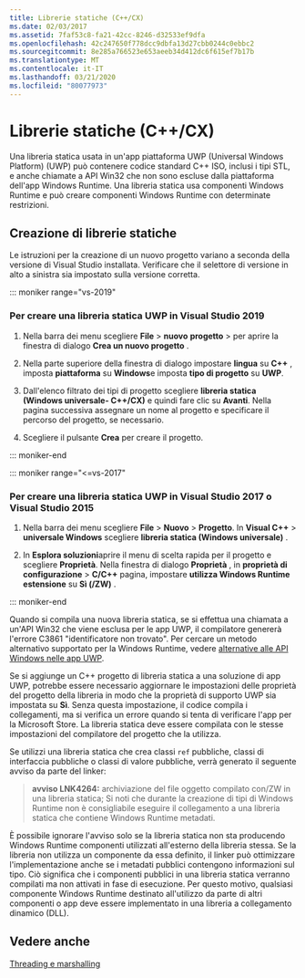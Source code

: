 ```yaml
---
title: Librerie statiche (C++/CX)
ms.date: 02/03/2017
ms.assetid: 7faf53c8-fa21-42cc-8246-d32533ef9dfa
ms.openlocfilehash: 42c247650f778dcc9dbfa13d27cbb0244c0ebbc2
ms.sourcegitcommit: 8e285a766523e653aeeb34d412dc6f615ef7b17b
ms.translationtype: MT
ms.contentlocale: it-IT
ms.lasthandoff: 03/21/2020
ms.locfileid: "80077973"
---
```

# <a name="static-libraries-ccx"></a>Librerie statiche (C++/CX)

Una libreria statica usata in un'app piattaforma UWP (Universal Windows Platform) (UWP) può contenere codice standard C++ ISO, inclusi i tipi STL, e anche chiamate a API Win32 che non sono escluse dalla piattaforma dell'app Windows Runtime. Una libreria statica usa componenti Windows Runtime e può creare componenti Windows Runtime con determinate restrizioni.

## <a name="creating-static-libraries"></a>Creazione di librerie statiche

Le istruzioni per la creazione di un nuovo progetto variano a seconda della versione di Visual Studio installata. Verificare che il selettore di versione in alto a sinistra sia impostato sulla versione corretta.

::: moniker range="vs-2019"

### <a name="to-create-a-uwp-static-library-in-visual-studio-2019"></a>Per creare una libreria statica UWP in Visual Studio 2019

1. Nella barra dei menu scegliere **File** > **nuovo** **progetto** > per aprire la finestra di dialogo **Crea un nuovo progetto** .

1. Nella parte superiore della finestra di dialogo impostare **lingua** su **C++** , imposta **piattaforma** su **Windows**e imposta **tipo di progetto** su **UWP**.

1. Dall'elenco filtrato dei tipi di progetto scegliere **libreria statica (Windows universale- C++/CX)** e quindi fare clic su **Avanti**. Nella pagina successiva assegnare un nome al progetto e specificare il percorso del progetto, se necessario.

1. Scegliere il pulsante **Crea** per creare il progetto.

::: moniker-end

::: moniker range="<=vs-2017"

### <a name="to-create-a-uwp-static-library-in-visual-studio-2017-or-visual-studio-2015"></a>Per creare una libreria statica UWP in Visual Studio 2017 o Visual Studio 2015

1. Nella barra dei menu scegliere **File** > **Nuovo** > **Progetto**. In **Visual C++**  > **universale Windows** scegliere **libreria statica (Windows universale)** .

1. In **Esplora soluzioni**aprire il menu di scelta rapida per il progetto e scegliere **Proprietà**. Nella finestra di dialogo **Proprietà** , in **proprietà di configurazione** > **C/C++**  pagina, impostare **utilizza Windows Runtime estensione** su **Sì (/ZW)** .

::: moniker-end

Quando si compila una nuova libreria statica, se si effettua una chiamata a un'API Win32 che viene esclusa per le app UWP, il compilatore genererà l'errore C3861 "identificatore non trovato". Per cercare un metodo alternativo supportato per la Windows Runtime, vedere [alternative alle API Windows nelle app UWP](/uwp/win32-and-com/alternatives-to-windows-apis-uwp).

Se si aggiunge un C++ progetto di libreria statica a una soluzione di app UWP, potrebbe essere necessario aggiornare le impostazioni delle proprietà del progetto della libreria in modo che la proprietà di supporto UWP sia impostata su **Sì**. Senza questa impostazione, il codice compila i collegamenti, ma si verifica un errore quando si tenta di verificare l'app per la Microsoft Store. La libreria statica deve essere compilata con le stesse impostazioni del compilatore del progetto che la utilizza.

Se utilizzi una libreria statica che crea classi `ref` pubbliche, classi di interfaccia pubbliche o classi di valore pubbliche, verrà generato il seguente avviso da parte del linker:

> **avviso LNK4264:** archiviazione del file oggetto compilato con/ZW in una libreria statica; Si noti che durante la creazione di tipi di Windows Runtime non è consigliabile eseguire il collegamento a una libreria statica che contiene Windows Runtime metadati.

È possibile ignorare l'avviso solo se la libreria statica non sta producendo Windows Runtime componenti utilizzati all'esterno della libreria stessa. Se la libreria non utilizza un componente da essa definito, il linker può ottimizzare l'implementazione anche se i metadati pubblici contengono informazioni sul tipo. Ciò significa che i componenti pubblici in una libreria statica verranno compilati ma non attivati in fase di esecuzione. Per questo motivo, qualsiasi componente Windows Runtime destinato all'utilizzo da parte di altri componenti o app deve essere implementato in una libreria a collegamento dinamico (DLL).

## <a name="see-also"></a>Vedere anche

[Threading e marshalling](../cppcx/threading-and-marshaling-c-cx.md)
